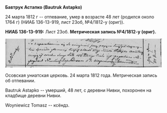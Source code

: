 **Бавтрук Астапко (Bautruk Astapko)**

24 марта 1812 г -- отпевание, умер в возрасте 48 лет (родился около 1764
г) (НИАБ 136-13-919, лист 23об, №4/1812-у (ориг)).

**НИАБ 136-13-919:** Лист 23об. **Метрическая запись №4/1812-у (ориг).**

![](./media/1c942a01905e5e8e98fd54a6c14fc205d2cc7d3b.png)

Осовская униатская церковь. 24 марта 1812 года. Метрическая запись об
отпевании.

Bautruk Astapko -- умерший, 48 лет, с деревни Нивки, похоронен на
кладбище деревни Нивки.

Woyniewicz Tomasz -- ксёндз.
